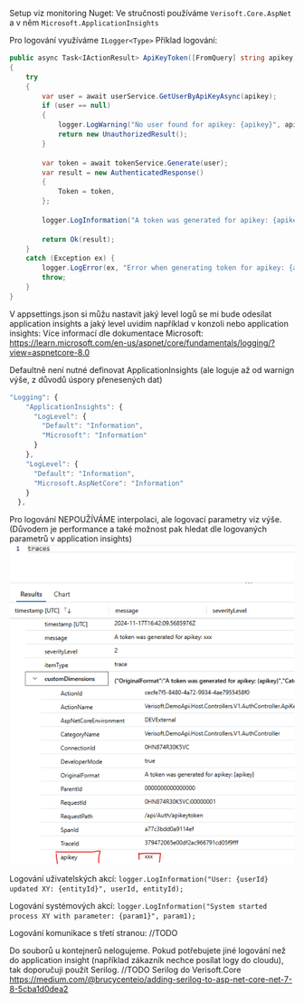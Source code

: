Setup viz monitoring
Nuget:
Ve stručnosti používáme `Verisoft.Core.AspNet` a v něm `Microsoft.ApplicationInsights`


Pro logování využíváme `ILogger<Type>`
Příklad logování:
``` csharp
public async Task<IActionResult> ApiKeyToken([FromQuery] string apikey)
{
    try
    {
        var user = await userService.GetUserByApiKeyAsync(apikey);
        if (user == null)
        {
            logger.LogWarning("No user found for apikey: {apikey}", apikey);
            return new UnauthorizedResult();
        }

        var token = await tokenService.Generate(user);
        var result = new AuthenticatedResponse()
        {
            Token = token,
        };

        logger.LogInformation("A token was generated for apikey: {apikey}", apikey);

        return Ok(result);
    }
    catch (Exception ex) {
        logger.LogError(ex, "Error when generating token for apikey: {apikey}", apikey);
        throw;
    }
}
```

V appsettings.json si můžu nastavit jaký level logů se mi bude odesílat application insights a jaký level uvidím například v konzoli nebo application insights:
Více informací dle dokumentace Microsoft: https://learn.microsoft.com/en-us/aspnet/core/fundamentals/logging/?view=aspnetcore-8.0

Defaultně není nutné definovat ApplicationInsights (ale loguje až od warnign výše, z důvodů úspory přenesených dat)
``` js
"Logging": {
    "ApplicationInsights": {
      "LogLevel": {
        "Default": "Information",
        "Microsoft": "Information"
      }
    },
    "LogLevel": {
      "Default": "Information",
      "Microsoft.AspNetCore": "Information"
    }
  },
```


Pro logování NEPOUŽÍVÁME interpolaci, ale logovací parametry viz výše. (Důvodem je performance a také možnost pak hledat dle logovaných parametrů v application insights)
![image.png](/docs/.attachments/image-590d8c4d-6a65-4470-803b-1f2fa3587aed.png)

Logování uživatelských akcí:
`logger.LogInformation("User: {userId} updated XY: {entityId}", userId, entityId);`

Logování systémových akcí:
`logger.LogInformation("System started process XY with parameter: {param1}", param1);`

Logování komunikace s třetí stranou:
//TODO

Do souborů u kontejnerů nelogujeme.
Pokud potřebujete jiné logování než do application insight (například zákazník nechce posílat logy do cloudu), tak doporučuji použít Serilog.
//TODO Serilog do Verisoft.Core
https://medium.com/@brucycenteio/adding-serilog-to-asp-net-core-net-7-8-5cba1d0dea2